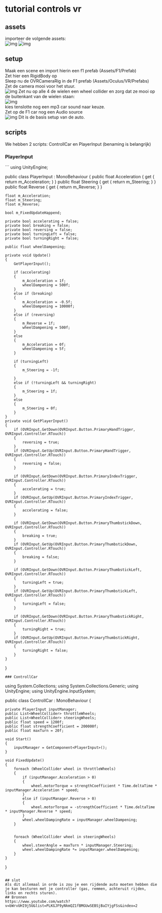 # tutorial controls vr
## assets
importeer de volgende assets: </br>
![img](./scr/formulaAsset.png)
![img](./scr/OculusAsset.png)
## setup
Maak een scene en import hierin een f1 prefab (Assets/F1/Prefab)</br>
Zet hier een RigidBody op </br>
Sleep nu de OVRCameraRig in de F1 prefab (Assets/Oculus/VR/Prefabs)</br>
Zet de camera mooi voor het stuur. </br>
![img](./scr/CameraRig.png)
Zet nu op alle 4 de wielen een wheel collider en zorg dat ze mooi op de buitenkant van de wielen staan: </br>
![img](./scr/wheelCollider.png) </br>
kies tenslotte nog een mp3 car sound naar keuze. </br>
Zet op de F1 car nog een Audio source</br>
![img](./scr/Sound.png)
Dit is de basis setup van de auto. </br>
## scripts
We hebben 2 scripts: ControllCar en PlayerInput (benaming is belangrijk) </br>
### PlayerInput
´´´
using UnityEngine;

public class PlayerInput : MonoBehaviour
{
    public float Acceleration
    {
        get { return m_Acceleration; }
    }
    public float Steering
    {
        get { return m_Steering; }
    }
    public float Reverse
    {
        get { return m_Reverse; }
    }

    float m_Acceleration;
    float m_Steering;
    float m_Reverse;

    bool m_FixedUpdateHappend;

    private bool accelerating = false;
    private bool breaking = false;
    private bool reversing = false;
    private bool turningLeft = false;
    private bool turningRight = false;

    public float wheelDampening;

    private void Update()
    {
        GetPlayerInput();

        if (accelerating)
        {
            m_Acceleration = 1f;
            wheelDampening = 500f;
        }
        else if (breaking)
        {
            m_Acceleration = -0.5f;
            wheelDampening = 10000f;
        }
        else if (reversing)
        {
            m_Reverse = 1f;
            wheelDampening = 500f;
        }
        else
        {
            m_Acceleration = 0f;
            wheelDampening = 5f;
        }

        if (turningLeft)
        {
            m_Steering = -1f;

        }
        else if (!turningLeft && turningRight)
        {
            m_Steering = 1f;
        }
        else
        {
            m_Steering = 0f;
        }
    }
    private void GetPlayerInput()
    {
        if (OVRInput.GetDown(OVRInput.Button.PrimaryHandTrigger, OVRInput.Controller.RTouch))
        {
            reversing = true;
        }
        if (OVRInput.GetUp(OVRInput.Button.PrimaryHandTrigger, OVRInput.Controller.RTouch))
        {
            reversing = false;
        }

        if (OVRInput.GetDown(OVRInput.Button.PrimaryIndexTrigger, OVRInput.Controller.RTouch))
        {
            accelerating = true;
        }
        if (OVRInput.GetUp(OVRInput.Button.PrimaryIndexTrigger, OVRInput.Controller.RTouch))
        {
            accelerating = false;
        }

        if (OVRInput.GetDown(OVRInput.Button.PrimaryThumbstickDown, OVRInput.Controller.RTouch))
        {
            breaking = true;
        }
        if (OVRInput.GetUp(OVRInput.Button.PrimaryThumbstickDown, OVRInput.Controller.RTouch))
        {
            breaking = false;
        }

        if (OVRInput.GetDown(OVRInput.Button.PrimaryThumbstickLeft, OVRInput.Controller.RTouch))
        {
            turningLeft = true;
        }
        if (OVRInput.GetUp(OVRInput.Button.PrimaryThumbstickLeft, OVRInput.Controller.RTouch))
        {
            turningLeft = false;
        }

        if (OVRInput.GetDown(OVRInput.Button.PrimaryThumbstickRight, OVRInput.Controller.RTouch))
        {
            turningRight = true;
        }
        if (OVRInput.GetUp(OVRInput.Button.PrimaryThumbstickRight, OVRInput.Controller.RTouch))
        {
            turningRight = false;
        }
    }
}
```
### ControllCar
```
using System.Collections;
using System.Collections.Generic;
using UnityEngine;
using UnityEngine.InputSystem;

public class ControllCar : MonoBehaviour
{

    private PlayerInput inputManager;
    public List<WheelCollider> throttleWheels;
    public List<WheelCollider> steeringWheels;
    public float speed = 1200f;
    public float strengthCoefficient = 200000f;
    public float maxTurn = 20f;

    void Start()
    {
        inputManager = GetComponent<PlayerInput>();
    }

    void FixedUpdate()
    {
        foreach (WheelCollider wheel in throttleWheels)
        {
            if (inputManager.Acceleration > 0)
            {
                wheel.motorTorque = strengthCoefficient * Time.deltaTime * inputManager.Acceleration * speed;
            }
            else if (inputManager.Reverse > 0)
            {
                wheel.motorTorque = -strengthCoefficient * Time.deltaTime * inputManager.Reverse * speed;
            }
            wheel.wheelDampingRate = inputManager.wheelDampening;
        }


        foreach (WheelCollider wheel in steeringWheels)
        {
            wheel.steerAngle = maxTurn * inputManager.Steering;
            wheel.wheelDampingRate *= inputManager.wheelDampening;
        }
    }
}
```

## slot
Als dit allemaal in orde is zou je een rijdende auto moeten hebben die je kan besturen met je controller (gas, remmen, achteruit rijden, links en rechts sturen).
## Bronnen
https://www.youtube.com/watch?v=bWrvUHI9j5U&list=PLKGJF9yNkmQZ1fBMGUwSEBSjBaIYjgFSs&index=2

